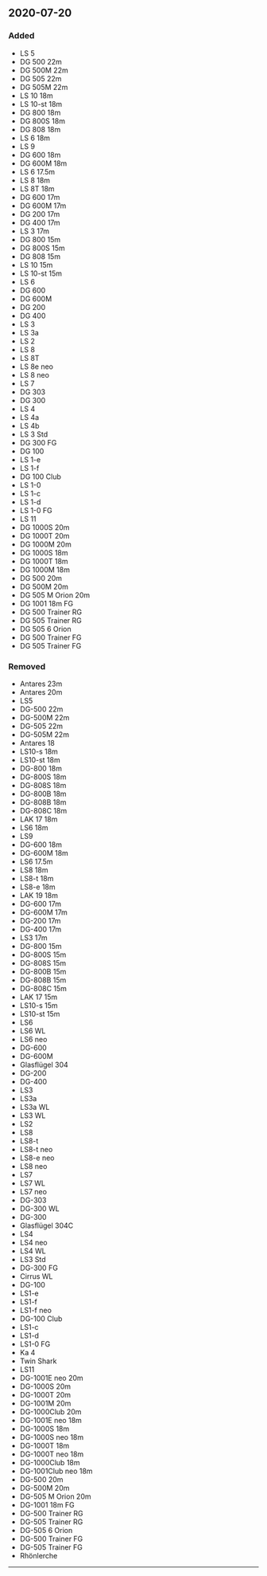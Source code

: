 ## 2020-07-20
### Added
- LS 5
- DG 500 22m
- DG 500M 22m
- DG 505 22m
- DG 505M 22m
- LS 10 18m
- LS 10-st 18m
- DG 800 18m
- DG 800S 18m
- DG 808 18m
- LS 6 18m
- LS 9
- DG 600 18m
- DG 600M 18m
- LS 6 17.5m
- LS 8 18m
- LS 8T 18m
- DG 600 17m
- DG 600M 17m
- DG 200 17m
- DG 400 17m
- LS 3 17m
- DG 800 15m
- DG 800S 15m
- DG 808 15m
- LS 10 15m
- LS 10-st 15m
- LS 6
- DG 600
- DG 600M
- DG 200
- DG 400
- LS 3
- LS 3a
- LS 2
- LS 8
- LS 8T
- LS 8e neo
- LS 8 neo
- LS 7
- DG 303
- DG 300
- LS 4
- LS 4a
- LS 4b
- LS 3 Std
- DG 300 FG
- DG 100
- LS 1-e
- LS 1-f
- DG 100 Club
- LS 1-0
- LS 1-c
- LS 1-d
- LS 1-0 FG
- LS 11
- DG 1000S 20m
- DG 1000T 20m
- DG 1000M 20m
- DG 1000S 18m
- DG 1000T 18m
- DG 1000M 18m
- DG 500 20m
- DG 500M 20m
- DG 505 M Orion 20m
- DG 1001 18m FG
- DG 500 Trainer RG
- DG 505 Trainer RG
- DG 505 6 Orion
- DG 500 Trainer FG
- DG 505 Trainer FG
### Removed
- Antares 23m
- Antares 20m
- LS5
- DG-500 22m
- DG-500M 22m
- DG-505 22m
- DG-505M 22m
- Antares 18
- LS10-s 18m
- LS10-st 18m
- DG-800 18m
- DG-800S 18m
- DG-808S 18m
- DG-800B 18m
- DG-808B 18m
- DG-808C 18m
- LAK 17 18m
- LS6 18m
- LS9
- DG-600 18m
- DG-600M 18m
- LS6 17.5m
- LS8 18m
- LS8-t 18m
- LS8-e 18m
- LAK 19 18m
- DG-600 17m
- DG-600M 17m
- DG-200 17m
- DG-400 17m
- LS3 17m
- DG-800 15m
- DG-800S 15m
- DG-808S 15m
- DG-800B 15m
- DG-808B 15m
- DG-808C 15m
- LAK 17 15m
- LS10-s 15m
- LS10-st 15m
- LS6
- LS6 WL
- LS6 neo
- DG-600
- DG-600M
- Glasflügel 304
- DG-200
- DG-400
- LS3
- LS3a
- LS3a WL
- LS3 WL
- LS2
- LS8
- LS8-t
- LS8-t neo
- LS8-e neo
- LS8 neo
- LS7
- LS7 WL
- LS7 neo
- DG-303
- DG-300 WL
- DG-300
- Glasflügel 304C
- LS4
- LS4 neo
- LS4 WL
- LS3 Std
- DG-300 FG
- Cirrus WL
- DG-100
- LS1-e
- LS1-f
- LS1-f neo
- DG-100 Club
- LS1-c
- LS1-d
- LS1-0 FG
- Ka 4
- Twin Shark
- LS11
- DG-1001E neo 20m
- DG-1000S 20m
- DG-1000T 20m
- DG-1001M 20m
- DG-1000Club 20m
- DG-1001E neo 18m
- DG-1000S 18m
- DG-1000S neo 18m
- DG-1000T 18m
- DG-1000T neo 18m
- DG-1000Club 18m
- DG-1001Club neo 18m
- DG-500 20m
- DG-500M 20m
- DG-505 M Orion 20m
- DG-1001 18m FG
- DG-500 Trainer RG
- DG-505 Trainer RG
- DG-505 6 Orion
- DG-500 Trainer FG
- DG-505 Trainer FG
- Rhönlerche
---